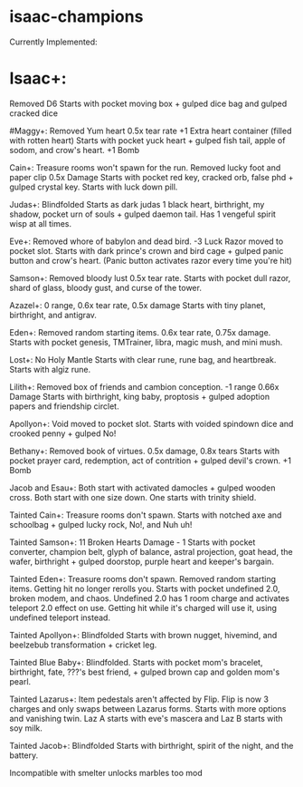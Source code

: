 # isaac-champions

Currently Implemented:

# Isaac+: 
 Removed D6
 Starts with pocket moving box + gulped dice bag and gulped cracked dice

#Maggy+:
 Removed Yum heart
 0.5x tear rate
 +1 Extra heart container (filled with rotten heart)
 Starts with pocket yuck heart + gulped fish tail, apple of sodom, and crow's heart.
 +1 Bomb

Cain+:
Treasure rooms won't spawn for the run.
Removed lucky foot and paper clip
0.5x Damage
Starts with pocket red key, cracked orb, false phd + gulped crystal key.
Starts with luck down pill.

Judas+:
Blindfolded
Starts as dark judas 1 black heart, birthright, my shadow, pocket urn of souls + gulped daemon tail.
Has 1 vengeful spirit wisp at all times.

Eve+:
Removed whore of babylon and dead bird.
-3 Luck
Razor moved to pocket slot.
Starts with dark prince's crown and bird cage + gulped panic button and crow's heart. (Panic button activates razor every time you're hit)

Samson+:
Removed bloody lust
0.5x tear rate.
Starts with pocket dull razor, shard of glass, bloody gust, and curse of the tower.

Azazel+:
0 range, 0.6x tear rate, 0.5x damage 
Starts with tiny planet, birthright, and antigrav.

Eden+:
Removed random starting items.
0.6x tear rate, 0.75x damage.
Starts with pocket genesis, TMTrainer, libra, magic mush, and mini mush.

Lost+:
No Holy Mantle
Starts with clear rune, rune bag, and heartbreak.
Starts with algiz rune.

Lilith+:
Removed box of friends and cambion conception.
-1 range
0.66x Damage
Starts with birthright, king baby, proptosis + gulped adoption papers and friendship circlet.

Apollyon+:
Void moved to pocket slot.
Starts with voided spindown dice and crooked penny + gulped No!

Bethany+:
Removed book of virtues.
0.5x damage, 0.8x tears
Starts with pocket prayer card, redemption, act of contrition + gulped devil's crown. 
+1 Bomb

Jacob and Esau+:
Both start with activated damocles + gulped wooden cross.
Both start with one size down.
One starts with trinity shield.

Tainted Cain+: 
Treasure rooms don't spawn.
Starts with notched axe and schoolbag + gulped lucky rock, No!, and Nuh uh!

Tainted Samson+:
11 Broken Hearts
Damage - 1
Starts with pocket converter, champion belt, glyph of balance, astral projection, goat head, the wafer, birthright + gulped doorstop, purple heart and keeper's bargain.

Tainted Eden+:
Treasure rooms don't spawn.
Removed random starting items.
Getting hit no longer rerolls you.
Starts with pocket undefined 2.0, broken modem, and chaos.
Undefined 2.0 has 1 room charge and activates teleport 2.0 effect on use. Getting hit while it's charged will use it, using undefined teleport instead.

Tainted Apollyon+: 
Blindfolded
Starts with brown nugget, hivemind, and beelzebub transformation + cricket leg.

Tainted Blue Baby+:
Blindfolded.
Starts with pocket mom's bracelet, birthright, fate, ???'s best friend, + gulped brown cap and golden mom's pearl.

Tainted Lazarus+:
Item pedestals aren't affected by Flip.
Flip is now 3 charges and only swaps between Lazarus forms.
Starts with more options and vanishing twin.
Laz A starts with eve's mascera and Laz B starts with soy milk.

Tainted Jacob+:
Blindfolded
Starts with birthright, spirit of the night, and the battery.


Incompatible with smelter unlocks marbles too mod
